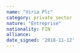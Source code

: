 ```yaml
---
name: "Viria Plc"
category: private_sector
nature: "Entreprise"
nationality: FIN
alliance: 
date_signed: '2018-11-12'
---
```

    